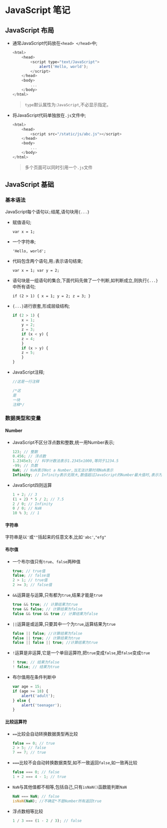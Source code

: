 # JavaScript 笔记

## JavaScript 布局

- 通常JavaScript代码放在`<head> </head>`中;

    ```JavaScript
    <html>
        <head>
            <script type="text/JavaScript">
                alert('Hello, world');
            </script>
        </head>
        <body>
            ...
        </body>
    </html>
    ```

    > `type`默认属性为:`JavaScript`,不必显示指定。

- 将JavaScript代码单独放在`.js`文件中;

    ```JavaScript
    <html>
        <head>
            <script src="/static/js/abc.js"></script>
        </head>
        <body>
            ...
        </body>
    </html>
    ```
    
    > 多个页面可以同时引用一个`.js`文件
    
## JavaScript 基础
    
### 基本语法
    
JavaScript每个语句以`;`结尾,语句块用`{...}`
    
- 赋值语句;
    
    `var x = 1;`

- 一个字符串;

    `'Hello, world';`

- 代码包含两个语句,用`;`表示语句结束;

    `var x = 1; var y = 2;`

- 语句块是一组语句的集合,下面代码先做了一个判断,如判断成立,则执行`{...}`中所有语句;

    `if (2 > 1) {
        x = 1;
        y = 2;
        z = 3;
    }`

- `{...}`进行嵌套,形成层级结构;

    ```JavaScript
    if (2 > 1) {
        x = 1;
        y = 2;
        z = 3;
        if (x < y) {
        z = 4;
        }
        if (x > y) {
        z = 5;
        }
    }
    ```
    
- JavaScript注释;

    ```JavaScript
    //这是一行注释
    
    /*这
    是
    一块
    注释*/
    ```
    
### 数据类型和变量
    
#### Number

- JavaScript不区分浮点数和整数,统一用Number表示;
    
    ```JavaScript
    123; // 整数
    0.456; // 浮点数
    1.2345e3; // 科学计数法表示1.2345x1000,等同于1234.5
    -99; // 负数
    NaN; // NaN表示Not a Number,当无法计算时用NaN表示
    Infinity; // Infinity表示无限大,数值超过JavaScript的Number最大值时,表示为Infinity
    ```
    
- JavaScript四则运算

    ```JavaScript
    1 + 2; // 3
    (1 + 2) * 5 / 2; // 7.5
    2 / 0; // Infinity
    0 / 0; // NaN
    10 % 3; // 1
    ```
#### 字符串

字符串是以`'`或`""`括起来的任意文本,比如`'abc'`,`"efg"`

#### 布尔值

- 一个布尔值只有`true`、`false`两种值

    ```JavaScript
    true; // true值
    false; // false值
    2 > 1; // true值
    2 >= 3; // false值
    ```

- `&&`运算是与运算,只有都为`true`,结果才能是`true`

    ```JavaScript
    true && true; // 计算结果为true
    true && false; // 计算结果为false
    false && true && true // 计算结果为false
    ```
    
- `||`运算是或运算,只要其中一个为`true`,运算结果为`true`

    ```JavaScript
    false || false; //计算结果为false
    false || true; // 计算结果为true
    false || false || true; //计算结果为true
    ```
    
- `!`运算是非运算,它是一个单目运算符,把`true`变成`false`,把`false`变成`true`

    ```JavaScript
    ! true; // 结果为false
    ! false; // 结果为true
    ```
    
- 布尔值用在条件判断中
    
    ```JavaScript
    var age = 15;
    if (age >= 18) {
        alert('adult');
    } else {
        alert('teenager');
    }
    ```
    
#### 比较运算符

- `==`比较会自动转换数据类型再比较

    ```JavaScript
    false == 0; // true
    2 > 5; // false
    7 == 7; // true
    ```
    
- `===`比较不会自动转换数据类型,如不一致返回`false`,如一致再比较

    ```JavaScript
    false === 0; // false
    1 + 2 === 4 - 1; // true
    ```
    
- `NaN`与其他值都不相等,包括自己,只有`isNaN()`函数能判断`NaN`

    ```JavaScript
    NaN === NaN; // false
    isNaN(NaN); //不确定*不是Number所有返回true
    ```

- 浮点数相等比较

    ```javaScript
    1 / 3 === (1 - 2 / 3); // false
    ```
